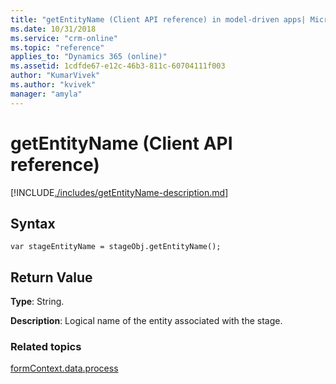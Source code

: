 ```yaml
---
title: "getEntityName (Client API reference) in model-driven apps| MicrosoftDocs"
ms.date: 10/31/2018
ms.service: "crm-online"
ms.topic: "reference"
applies_to: "Dynamics 365 (online)"
ms.assetid: 1cdfde67-e12c-46b3-811c-60704111f003
author: "KumarVivek"
ms.author: "kvivek"
manager: "amyla"
---
```

# getEntityName (Client API reference)



[!INCLUDE[./includes/getEntityName-description.md](./includes/getEntityName-description.md)]

## Syntax

`var stageEntityName = stageObj.getEntityName();`

## Return Value

**Type**: String. 

**Description**: Logical name of the entity associated with the stage.

### Related topics
 
[formContext.data.process](../../formContext-data-process.md)

